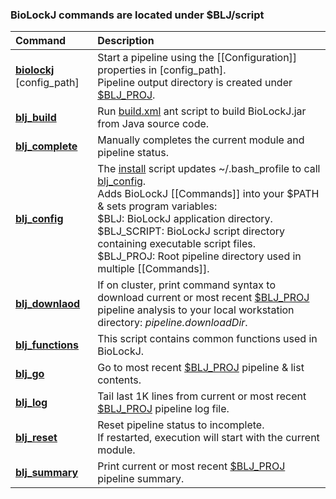 ### BioLockJ commands are located under $BLJ/script

| Command | Description |
| :-- | :-- |
| **[biolockj](https://github.com/msioda/BioLockJ/blob/master/script/biolockj?raw=true)** [config_path] | Start a pipeline using the [[Configuration]] properties in [config_path].<br>Pipeline output directory is created under [$BLJ_PROJ](https://github.com/msioda/BioLockJ/blob/master/script/blj_config?raw=true). |
| **[blj_build](https://github.com/msioda/BioLockJ/blob/master/script/blj_build?raw=true)** | Run [build.xml](https://github.com/msioda/BioLockJ/blob/master/resources/build.xml?raw=true) ant script to build BioLockJ.jar from Java source code. |
| **[blj_complete](https://github.com/msioda/BioLockJ/blob/master/script/blj_complete?raw=true)** | Manually completes the current module and pipeline status. |
| **[blj_config](https://github.com/msioda/BioLockJ/blob/master/script/blj_config?raw=true)** | The [install](https://github.com/msioda/BioLockJ/blob/master/install?raw=true) script updates ~/.bash_profile to call [blj_config](https://github.com/msioda/BioLockJ/blob/master/script/blj_config?raw=true).<br>Adds BioLockJ [[Commands]] into your $PATH & sets program variables:<br> $BLJ:  BioLockJ application directory.<br> $BLJ_SCRIPT: BioLockJ script directory containing executable script files.<br> $BLJ_PROJ: Root pipeline directory used in multiple [[Commands]]. |
| **[blj_downlaod](https://github.com/msioda/BioLockJ/blob/master/script/blj_download?raw=true)** | If on cluster, print command syntax to download current or most recent [$BLJ_PROJ](https://github.com/msioda/BioLockJ/blob/master/script/blj_config?raw=true) pipeline analysis to your local workstation directory: *pipeline.downloadDir*. |
| **[blj_functions](https://github.com/msioda/BioLockJ/blob/master/script/blj_functions?raw=true)** | This script contains common functions used in BioLockJ. |
| **[blj_go](https://github.com/msioda/BioLockJ/blob/master/script/blj_go?raw=true)** | Go to most recent [$BLJ_PROJ](https://github.com/msioda/BioLockJ/blob/master/script/blj_config?raw=true) pipeline & list contents. |
| **[blj_log](https://github.com/msioda/BioLockJ/blob/master/script/blj_log?raw=true)** | Tail last 1K lines from current or most recent [$BLJ_PROJ](https://github.com/msioda/BioLockJ/blob/master/script/blj_config?raw=true) pipeline log file. |
| **[blj_reset](https://github.com/msioda/BioLockJ/blob/master/script/blj_reset?raw=true)** | Reset pipeline status to incomplete.<br>If restarted, execution will start with the current module.  |
| **[blj_summary](https://github.com/msioda/BioLockJ/blob/master/script/blj_summary?raw=true)** | Print current or most recent [$BLJ_PROJ](https://github.com/msioda/BioLockJ/blob/master/script/blj_config?raw=true) pipeline summary. |
